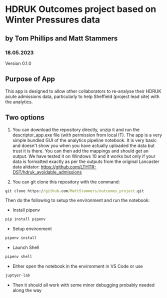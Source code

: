 # HDRUK Outcomes project based on Winter Pressures data
## by Tom Phillips and Matt Stammers
### 18.05.2023

Version 0.1.0

## Purpose of App

This app is designed to allow other collaborators to re-analyse their HDRUK acute admissions data, particularly to help Sheffield (project lead site) with the analytics.

## Two options
1. You can download the repository directly, unzip it and run the descriptor_app.exe file (with permission from local IT). The app is a very simple bundled GUI of the analytics pipeline notebook. It is very basic and doesn't show you when you have actually uploaded the data but trust it is there. You can then add the mappings and should get an output. We have tested it on Windows 10 and it works but only if your data is formatted exactly as per the outputs from the original Lancaster data alidator: https://github.com/LTHTR-DST/hdruk_avoidable_admissions

2. You can git clone this repository with the command: 

```bat
git clone https://github.com/MattStammers/outcomes_project.git
```

Then do the following to setup the environment and run the notebook:

- Install pipenv

```bat
pip install pipenv
```

- Setup environment

```bat
pipenv install
```

- Launch Shell

```bat
pipenv shell
```

- Either open the notebook in the environment in VS Code or use

```bat
juptyer-lab
```

- Then it should all work with some minor debugging probably needed along the way